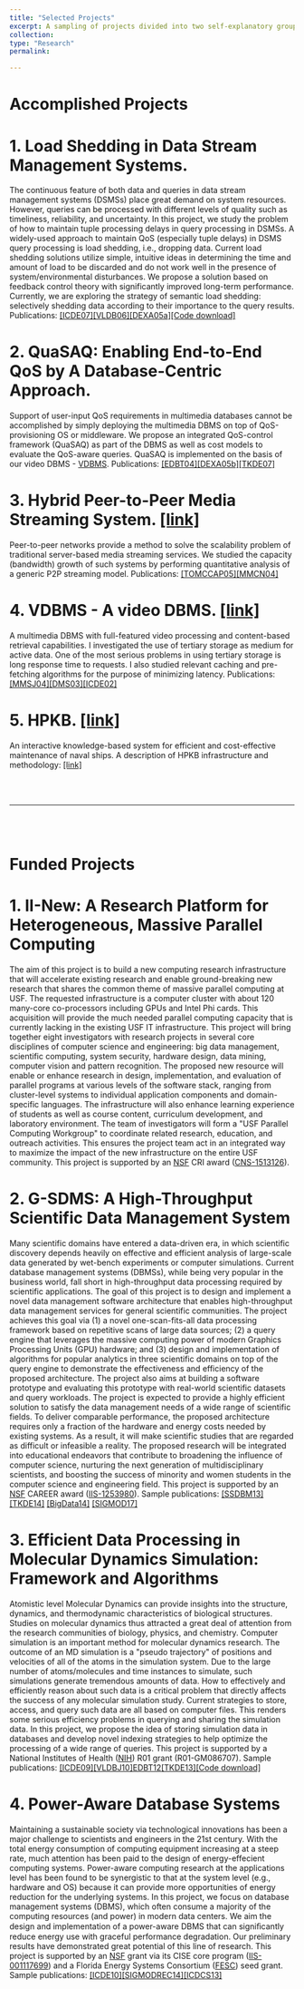 ```yaml
---
title: "Selected Projects"
excerpt: A sampling of projects divided into two self-explanatory groups.
collection:
type: "Research"
permalink:

---
```


# Accomplished Projects
# 1. Load Shedding in Data Stream Management Systems.

  The continuous feature of both data and queries in data stream management systems (DSMSs) place great demand on system resources. However, queries can be processed with different levels of quality such as timeliness, reliability, and uncertainty. In this project, we study the problem of how to maintain tuple processing delays in query processing in DSMSs. A widely-used approach to maintain QoS (especially tuple delays) in DSMS query processing is load shedding, i.e., dropping data. Current load shedding solutions utilize simple, intuitive ideas in determining the time and amount of load to be discarded and do not work well in the presence of system/environmental disturbances. We propose a solution based on feedback control theory with significantly improved long-term performance. Currently, we are exploring the strategy of semantic load shedding: selectively shedding data according to their importance to the query results. Publications: [[ICDE07]](https://cse.usf.edu/~tuy/pub/ICDE07.pdf)[[VLDB06]](https://cse.usf.edu/~tuy/pub/vldb06.pdf)[[DEXA05a]](https://cse.usf.edu/~tuy/pub/dexa05-ctrl.pdf)[[Code download]](https://cse.usf.edu/~tuy/research/code/DSMS-readme.htm)



# 2. QuaSAQ: Enabling End-to-End QoS by A Database-Centric Approach.

  Support of user-input QoS requirements in multimedia databases cannot be accomplished by simply deploying the multimedia DBMS on top of QoS-provisioning OS or middleware. We propose an integrated QoS-control framework (QuaSAQ) as part of the DBMS as well as cost models to evaluate the QoS-aware queries. QuaSAQ is implemented on the basis of our video DBMS - [VDBMS](https://www.cs.purdue.edu/vdbms/).  Publications: [[EDBT04]](https://cse.usf.edu/~tuy/pub/edbt04.pdf)[[DEXA05b]](https://cse.usf.edu/~tuy/pub/dexa05-rep.pdf)[[TKDE07]](https://cse.usf.edu/~tuy/pub/TKDE07.pdf)



# 3. Hybrid Peer-to-Peer Media Streaming System. [[link]](https://cse.usf.edu/~tuy/research/P2P/index1.html)

  Peer-to-peer networks provide a method to solve the scalability problem of traditional server-based media streaming services. We studied the capacity (bandwidth) growth of such systems by performing quantitative analysis of a generic P2P streaming model.  Publications: [[TOMCCAP05]](https://cse.usf.edu/~tuy/pub/tomccap05.pdf)[[MMCN04]](https://cse.usf.edu/~tuy/pub/spie04.pdf)



# 4. VDBMS - A video DBMS. [[link]](https://www.cs.purdue.edu/vdbms/)

  A multimedia DBMS with full-featured video processing and content-based retrieval capabilities. I investigated the use of tertiary storage as medium for active data. One of the most serious problems in using tertiary storage is long response time to requests. I also studied relevant caching and pre-fetching algorithms for the purpose of minimizing latency. Publications: [[MMSJ04]](https://cse.usf.edu/~tuy/pub/mms_vdbms.pdf)[[DMS03]](https://cse.usf.edu/~tuy/pub/DMS03.pdf)[[ICDE02]](https://cse.usf.edu/~tuy/pub/icde02.pdf)



# 5. HPKB. [[link]](https://www.cs.purdue.edu/hpkb/)

  An interactive knowledge-based system for efficient and cost-effective maintenance of naval ships. A description of HPKB infrastructure and methodology: [[link]](https://cse.usf.edu/~tuy/research/HPKB/intro.PDF)
  
<br/>
<br/>
<hr/>
<br/>
<br/>

# Funded Projects

# 1. II-New: A Research Platform for Heterogeneous, Massive Parallel Computing


  The aim of this project is to build a new computing research infrastructure that will accelerate existing research and enable ground-breaking new research that shares the common theme of massive parallel computing at USF. The requested infrastructure is a computer cluster with about 120 many-core co-processors including GPUs and Intel Phi cards. This acquisition will provide the much needed parallel computing capacity that is currently lacking in the existing USF IT infrastructure. This project will bring together eight investigators with research projects in several core disciplines of computer science and engineering: big data management, scientific computing, system security, hardware design, data mining, computer vision and pattern recognition. The proposed new resource will enable or enhance research in design, implementation, and evaluation of parallel programs at various levels of the software stack, ranging from cluster-level systems to individual application components and domain-specific languages. The infrastructure will also enhance learning experience of students as well as course content, curriculum development, and laboratory environment. The team of investigators will form a "USF Parallel Computing Workgroup" to coordinate related research, education, and outreach activities. This ensures the project team act in an integrated way to maximize the impact of the new infrastructure on the entire USF community.
    This project is supported by an [NSF](https://www.nsf.gov/) CRI award ([CNS-1513126](https://www.nsf.gov/awardsearch/showAward?AWD_ID=1513126)).
    


# 2. G-SDMS: A High-Throughput Scientific Data Management System


  Many scientific domains have entered a data-driven era, in which scientific discovery depends heavily on effective and efficient analysis of large-scale data generated by wet-bench experiments or computer simulations. Current database management systems (DBMSs), while being very popular in the business world, fall short in high-throughput data processing required by scientific applications. The goal of this project is to design and implement a novel data management software architecture that enables high-throughput data management services for general scientific communities. The project achieves this goal via (1) a novel one-scan-fits-all data processing framework based on repetitive scans of large data sources; (2) a query engine that leverages the massive computing power of modern Graphics Processing Units (GPU) hardware; and (3) design and implementation of algorithms for popular analytics in three scientific domains on top of the query engine to demonstrate the effectiveness and efficiency of the proposed architecture. The project also aims at building a software prototype and evaluating this prototype with real-world scientific datasets and query workloads. The project is expected to provide a highly efficient solution to satisfy the data management needs of a wide range of scientific fields. To deliver comparable performance, the proposed architecture requires only a fraction of the hardware and energy costs needed by existing systems. As a result, it will make scientific studies that are regarded as difficult or infeasible a reality. The proposed research will be integrated into educational endeavors that contribute to broadening the influence of computer science, nurturing the next generation of multidisciplinary scientists, and boosting the success of minority and women students in the computer science and engineering field.
    This project is supported by an [NSF](https://www.nsf.gov/) CAREER award ([IIS-1253980](https://www.nsf.gov/awardsearch/showAward?AWD_ID=1253980)). Sample publications: [[SSDBM13]](https://cse.usf.edu/~tuy/pub/SSDBM13.pdf) [[TKDE14]](https://cse.usf.edu/~tuy/pub/TKDE14.pdf) [[BigData14]](https://cse.usf.edu/~tuy/pub/BigData14.pdf) [[SIGMOD17]](https://cse.usf.edu/~tuy/pub/SIGMOD17.pdf)
    


# 3. Efficient Data Processing in Molecular Dynamics Simulation: Framework and Algorithms


  Atomistic level Molecular Dynamics can provide insights into the structure, dynamics, and thermodynamic characteristics of biological structures. Studies on molecular dynamics thus attracted a great deal of attention from the research communities of biology, physics, and chemistry. Computer simulation is an important method for molecular dynamics research. The outcome of an MD simulation is a "pseudo trajectory" of positions and velocities of all of the atoms in the simulation system. Due to the large number of atoms/molecules and time instances to simulate, such simulations generate tremendous amounts of data. How to effectively and efficiently reason about such data is a critical problem that directly affects the success of any molecular simulation study. Current strategies to store, access, and query such data are all based on computer files. This renders some serious efficiency problems in querying and sharing the simulation data. In this project, we propose the idea of storing simulation data in databases and develop novel indexing strategies to help optimize the processing of a wide range of queries.
    This project is supported by a National Institutes of Health ([NIH](https://www.nih.gov/)) R01 grant (R01-GM086707). Sample publications: [[ICDE09]](https://cse.usf.edu/~tuy/pub/ICDE09.pdf)[[VLDBJ10]](https://cse.usf.edu/~tuy/pub/VLDBJ10.pdf)[EDBT12](https://cse.usf.edu/~tuy/pub/EDBT12.pdf)[[TKDE13]](https://cse.usf.edu/~tuy/pub/TKDE13.pdf)[[Code download]](https://cse.usf.edu/~tuy/research/code/SDH.c)

    
    
    
# 4. Power-Aware Database Systems


  Maintaining a sustainable society via technological innovations has been a major challenge to scientists and engineers in the 21st century. With the total energy consumption of computing equipment increasing at a steep rate, much attention has been paid to the design of energy-effecient computing systems. Power-aware computing research at the applications level has been found to be synergistic to that at the system level (e.g., hardware and OS) because it can provide more opportunities of energy reduction for the underlying systems. In this project, we focus on database management systems (DBMS), which often consume a majority of the computing resources (and power) in modern data centers. We aim the design and implementation of a power-aware DBMS that can signiﬁcantly reduce energy use with graceful performance degradation. Our preliminary results have demonstrated great potential of this line of research.
    This project is supported by an [NSF](https://www.nsf.gov/) grant via its CISE core program ([IIS-001117699](https://www.nsf.gov/awardsearch/showAward?AWD_ID=1117699)) and a Florida Energy Systems Consortium ([FESC](http://floridaenergy.ufl.edu/)) seed grant. Sample publications: [[ICDE10]](https://cse.usf.edu/~tuy/pub/ICDE10.pdf)[[SIGMODREC14]](https://cse.usf.edu/~tuy/pub/SIGREC12.pdf)[[ICDCS13]](https://cse.usf.edu/~tuy/pub/ICDCS13.pdf)
